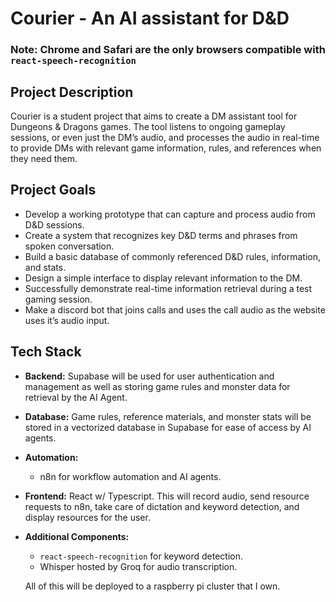 # Courier - An AI assistant for D&D

### Note: Chrome and Safari are the only browsers compatible with ```react-speech-recognition```

## Project Description

Courier is a student project that aims to create a DM assistant tool for Dungeons & Dragons games. The tool listens to ongoing gameplay sessions, or even just the DM’s audio, and processes the audio in real-time to provide DMs with relevant game information, rules, and references when they need them.

## Project Goals

- Develop a working prototype that can capture and process audio from D&D sessions.
- Create a system that recognizes key D&D terms and phrases from spoken conversation.
- Build a basic database of commonly referenced D&D rules, information, and stats.
- Design a simple interface to display relevant information to the DM.
- Successfully demonstrate real-time information retrieval during a test gaming session.
- Make a discord bot that joins calls and uses the call audio as the website uses it’s audio input.

## Tech Stack

- **Backend:** Supabase will be used for user authentication and management as well as storing game rules and monster data for retrieval by the AI Agent.
- **Database:** Game rules, reference materials, and monster stats will be stored in a vectorized database in Supabase for ease of access by AI agents.
- **Automation:**
    - n8n for workflow automation and AI agents.
- **Frontend:** React w/ Typescript. This will record audio, send resource requests to n8n, take care of dictation and keyword detection, and display resources for the user.
- **Additional Components:**
    - ```react-speech-recognition``` for keyword detection.
    - Whisper hosted by Groq for audio transcription.
    
    All of this will be deployed to a raspberry pi cluster that I own.
    

